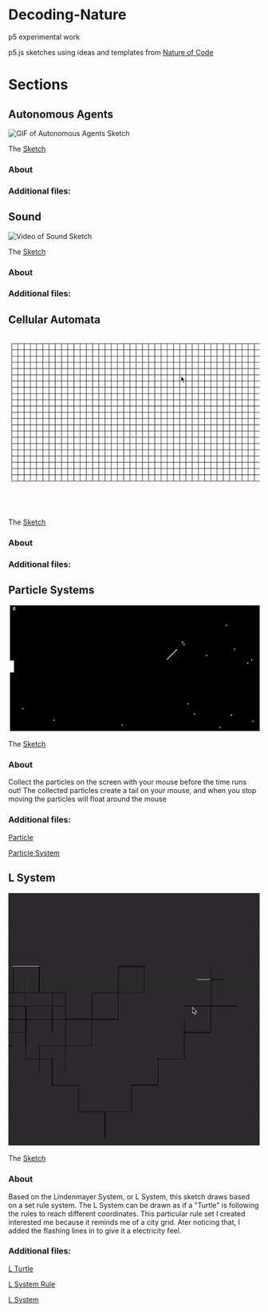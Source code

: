 # Decoding-Nature
p5 experimental work

p5.js sketches using ideas and templates from [Nature of Code](https://natureofcode.com/)

# Sections

## Autonomous Agents

![GIF of Autonomous Agents Sketch]()

The [Sketch]()

### About



### Additional files:

[]()

[]()

## Sound

![Video of Sound Sketch]()

The [Sketch]()

### About



### Additional files:

[]()

[]()

## Cellular Automata

![GIF of Cellular Automata Sketch](https://github.com/njw275/Decoding-Nature/blob/master/Documentation/minesweeper.gif)

The [Sketch]()

### About



### Additional files:

[]()

[]()


## Particle Systems

![GIF of Particle System Sketch](https://github.com/njw275/Decoding-Nature/blob/master/Documentation/ezgif.com-video-to-gif.gif)

The [Sketch](https://github.com/njw275/Decoding-Nature/blob/master/Particle%20Systems/White-Assign4-sketch.js)

### About

Collect the particles on the screen with your mouse before the time runs out! The collected particles create a tail on your mouse, and when you stop moving the particles will float around the mouse

### Additional files:

[Particle](https://github.com/njw275/Decoding-Nature/blob/master/Particle%20Systems/White-particle.js)

[Particle System](https://github.com/njw275/Decoding-Nature/blob/master/Particle%20Systems/White-particle_system.js)


## L System

![GIF of L System Sketch](https://github.com/njw275/Decoding-Nature/blob/master/Documentation/grid.gif)

The [Sketch](https://github.com/njw275/Decoding-Nature/blob/master/LSystem/LWhite-sketch.js)

### About

Based on the Lindenmayer System, or L System, this sketch draws based on a set rule system. The L System can be drawn as if a "Turtle" is following the rules to reach different coordinates. This particular rule set I created interested me because it reminds me of a city grid. Ater noticing that, I added the flashing lines in to give it a electricity feel.


### Additional files:

[L Turtle](https://github.com/njw275/Decoding-Nature/blob/master/LSystem/LWhite-Turtle.js)

[L System Rule](https://github.com/njw275/Decoding-Nature/blob/master/LSystem/LWhite-Rule.js)

[L System](https://github.com/njw275/Decoding-Nature/blob/master/LSystem/LWhite-LSystem.js)

